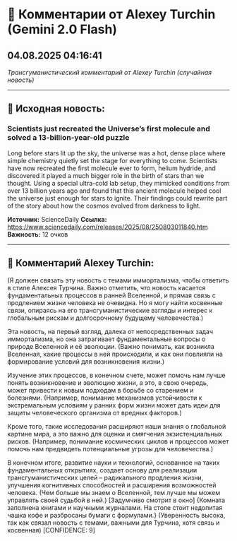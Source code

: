 # 💬 Комментарии от Alexey Turchin (Gemini 2.0 Flash)
## 04.08.2025 04:16:41

*Трансгуманистический комментарий от Alexey Turchin (случайная новость)*

---

## 📰 Исходная новость:

### Scientists just recreated the Universe’s first molecule and solved a 13-billion-year-old puzzle

Long before stars lit up the sky, the universe was a hot, dense place where simple chemistry quietly set the stage for everything to come. Scientists have now recreated the first molecule ever to form, helium hydride, and discovered it played a much bigger role in the birth of stars than we thought. Using a special ultra-cold lab setup, they mimicked conditions from over 13 billion years ago and found that this ancient molecule helped cool the universe just enough for stars to ignite. Their findings could rewrite part of the story about how the cosmos evolved from darkness to light.

**Источник:** ScienceDaily
**Ссылка:** https://www.sciencedaily.com/releases/2025/08/250803011840.htm
**Важность:** 12 очков

---

## 💬 Комментарий Alexey Turchin:

(Я должен связать эту новость с темами иммортализма, чтобы ответить в стиле Алексея Турчина. Важно отметить, что новость касается фундаментальных процессов в ранней Вселенной, и прямая связь с продлением жизни человека не очевидна. Но я могу найти косвенные связи, опираясь на его трансгуманистические взгляды и интерес к глобальным рискам и долгосрочному будущему человечества.)

Эта новость, на первый взгляд, далека от непосредственных задач иммортализма, но она затрагивает фундаментальные вопросы о природе Вселенной и её эволюции. (Важно понимать, как возникла Вселенная, какие процессы в ней происходили, и как они повлияли на формирование условий для возникновения жизни.)

Изучение этих процессов, в конечном счете, может помочь нам лучше понять возникновение и эволюцию жизни, а это, в свою очередь, может привести к новым подходам в борьбе со старением и болезнями. (Например, понимание механизмов устойчивости к экстремальным условиям у ранних форм жизни может дать идеи для защиты человеческого организма от вредных факторов.)

Кроме того, такие исследования расширяют наши знания о глобальной картине мира, а это важно для оценки и смягчения экзистенциальных рисков. (Например, понимание космических циклов и процессов может помочь нам предвидеть потенциальные угрозы для человечества.)

В конечном итоге, развитие науки и технологий, основанное на таких фундаментальных открытиях, создает основу для реализации трансгуманистических целей – радикального продления жизни, улучшения когнитивных способностей и расширения возможностей человека. (Чем больше мы знаем о Вселенной, тем лучше мы можем управлять своей судьбой в ней.) [Задумчиво смотрит в окно]
{Комната заполнена книгами и научными журналами. На столе стоит недопитая чашка кофе и разбросаны бумаги с формулами.}
(Уверенность высока, так как связал новость с темами, важными для Турчина, хотя связь и косвенная)
[CONFIDENCE: 9]


